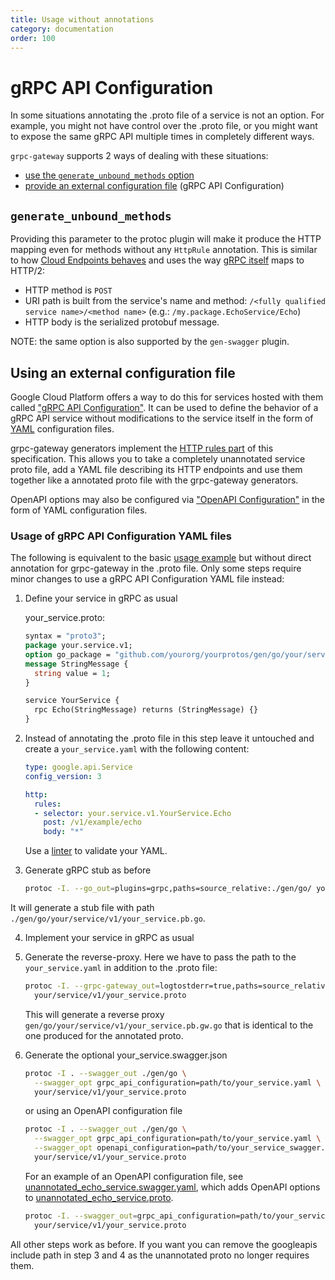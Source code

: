 ```yaml
---
title: Usage without annotations
category: documentation
order: 100
---
```


# gRPC API Configuration
In some situations annotating the .proto file of a service is not an option. For example, you might not have control over the .proto file, or you might want to expose the same gRPC API multiple times in completely different ways.

`grpc-gateway` supports 2 ways of dealing with these situations:

* [use the `generate_unbound_methods` option](#generate_unbound_methods)
* [provide an external configuration file](#using-an-external-configuration-file) (gRPC API Configuration)

## `generate_unbound_methods`

Providing this parameter to the protoc plugin will make it produce the HTTP mapping even for methods without any `HttpRule` annotation.
This is similar to how [Cloud Endpoints behaves](https://cloud.google.com/endpoints/docs/grpc/transcoding#where_to_configure_transcoding) and uses the way [gRPC itself](https://github.com/grpc/grpc/blob/master/doc/PROTOCOL-HTTP2.md) maps to HTTP/2:

* HTTP method is `POST`
* URI path is built from the service's name and method: `/<fully qualified service name>/<method name>` (e.g.: `/my.package.EchoService/Echo`)
* HTTP body is the serialized protobuf message.

NOTE: the same option is also supported by the `gen-swagger` plugin.

## Using an external configuration file
Google Cloud Platform offers a way to do this for services hosted with them called ["gRPC API Configuration"](https://cloud.google.com/endpoints/docs/grpc/grpc-service-config). It can be used to define the behavior of a gRPC API service without modifications to the service itself in the form of [YAML](https://en.wikipedia.org/wiki/YAML) configuration files.

grpc-gateway generators implement the [HTTP rules part](https://cloud.google.com/endpoints/docs/grpc-service-config/reference/rpc/google.api#httprule) of this specification. This allows you to take a completely unannotated service proto file, add a YAML file describing its HTTP endpoints and use them together like a annotated proto file with the grpc-gateway generators.

OpenAPI options may also be configured via ["OpenAPI Configuration"](https://github.com/grpc-ecosystem/grpc-gateway/tree/v2/internal/descriptor/openapiconfig/openapiconfig.proto) in the form of YAML configuration files.

### Usage of gRPC API Configuration YAML files
The following is equivalent to the basic [usage example](usage.html) but without direct annotation for grpc-gateway in the .proto file. Only some steps require minor changes to use a gRPC API Configuration YAML file instead:

1. Define your service in gRPC as usual

    your_service.proto:
    ```protobuf
    syntax = "proto3";
    package your.service.v1;
    option go_package = "github.com/yourorg/yourprotos/gen/go/your/service/v1";
    message StringMessage {
      string value = 1;
    }

    service YourService {
      rpc Echo(StringMessage) returns (StringMessage) {}
    }
    ```

2. Instead of annotating the .proto file in this step leave it untouched
   and create a `your_service.yaml` with the following content:
    ```yaml
    type: google.api.Service
    config_version: 3

    http:
      rules:
      - selector: your.service.v1.YourService.Echo
        post: /v1/example/echo
        body: "*"
    ```
    Use a [linter](http://www.yamllint.com/) to validate your YAML.

3. Generate gRPC stub as before

    ```sh
    protoc -I. --go_out=plugins=grpc,paths=source_relative:./gen/go/ your/service/v1/your_service.proto
    ```

  It will generate a stub file with path `./gen/go/your/service/v1/your_service.pb.go`.

4. Implement your service in gRPC as usual

5. Generate the reverse-proxy. Here we have to pass the path to
    the `your_service.yaml` in addition to the .proto file:

    ```sh
    protoc -I. --grpc-gateway_out=logtostderr=true,paths=source_relative,grpc_api_configuration=path/to/your_service.yaml:./gen/go \
      your/service/v1/your_service.proto
    ```

   This will generate a reverse proxy `gen/go/your/service/v1/your_service.pb.gw.go` that is identical to the one produced for the annotated proto.

6. Generate the optional your_service.swagger.json

    ```sh
    protoc -I . --swagger_out ./gen/go \
      --swagger_opt grpc_api_configuration=path/to/your_service.yaml \
      your/service/v1/your_service.proto
    ```

    or using an OpenAPI configuration file

    ```sh
    protoc -I . --swagger_out ./gen/go \
      --swagger_opt grpc_api_configuration=path/to/your_service.yaml \
      --swagger_opt openapi_configuration=path/to/your_service_swagger.yaml \
      your/service/v1/your_service.proto
    ```

    For an example of an OpenAPI configuration file, see [unannotated_echo_service.swagger.yaml](https://github.com/grpc-ecosystem/grpc-gateway/tree/v2/examples/internal/proto/examplepb/unannotated_echo_service.swagger.yaml), which adds OpenAPI options to [unannotated_echo_service.proto](https://github.com/grpc-ecosystem/grpc-gateway/tree/v2/examples/internal/proto/examplepb/unannotated_echo_service.proto).

    ```sh
    protoc -I. --swagger_out=grpc_api_configuration=path/to/your_service.yaml:./gen/go \
      your/service/v1/your_service.proto
    ```
    
All other steps work as before. If you want you can remove the googleapis include path in step 3 and 4 as the unannotated proto no longer requires them.
